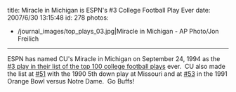 title: Miracle in Michigan is ESPN's #3 College Football Play Ever
date: 2007/6/30 13:15:48
id: 278
photos:
- /journal_images/top_plays_03.jpg|Miracle in Michigan - AP Photo/Jon Freilich
---
ESPN has named CU's Miracle in Michigan on September 24, 1994 as the [#3 play in their list of the top 100 college football plays](http://sports.espn.go.com/ncf/features/the100?index=3) ever.  CU also made the list at [#51](http://sports.espn.go.com/ncf/features/the100?index=51) with the 1990 5th down play at Missouri and at [#53](http://sports.espn.go.com/ncf/features/the100?index=53) in the 1991 Orange Bowl versus Notre Dame.  Go Buffs!